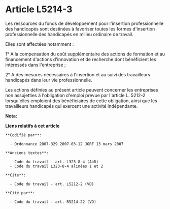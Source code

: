 # Article L5214-3

Les ressources du fonds de développement pour l'insertion professionnelle des handicapés sont destinées à favoriser toutes
les formes d'insertion professionnelle des handicapés en milieu ordinaire de travail.

Elles sont affectées notamment :

1° A la compensation du coût supplémentaire des actions de formation et au financement d'actions d'innovation et de recherche
dont bénéficient les intéressés dans l'entreprise ;

2° A des mesures nécessaires à l'insertion et au suivi des travailleurs handicapés dans leur vie professionnelle.

Les actions définies au présent article peuvent concerner les entreprises non assujetties à l'obligation d'emploi prévue par
l'article L. 5212-2 lorsqu'elles emploient des bénéficiaires de cette obligation, ainsi que les travailleurs handicapés qui
exercent une activité indépendante.

**Nota:**



**Liens relatifs à cet article**

	**Codifié par**:

	  - Ordonnance 2007-329 2007-03-12 JORF 13 mars 2007

	**Anciens textes**:

	  - Code du travail - art. L323-8-4 (AbD)
	  - Code du travail L323-8-4 alinéas 1 et 2

	**Cite**:

	  - Code du travail - art. L5212-2 (VD)

	**Cité par**:

	  - Code du travail - art. R5214-22 (VD)
